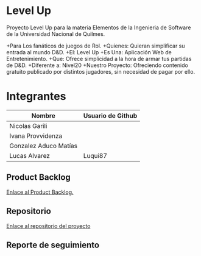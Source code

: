 # Level Up
Proyecto Level Up para la materia Elementos de la Ingenieria de Software de la Universidad Nacional de Quilmes.

+Para  Los fanáticos de juegos de Rol.
+Quienes: Quieran simplificar su entrada al mundo D&D.
+El: Level Up
+Es Una: Aplicación Web de Entretenimiento.
+Que: Ofrece simplicidad a la hora de armar tus partidas de D&D.
+Diferente a: Nivel20
+Nuestro Proyecto: Ofreciendo contenido gratuito publicado por distintos jugadores, sin necesidad de pagar por ello.


# Integrantes
|Nombre		| Usuario de Github|
|--------------|--------------|
|Nicolas Garili | |
|Ivana Provvidenza| |
|Gonzalez Aduco Matías| | 
|Lucas Alvarez| Luqui87|


## Product Backlog
[Enlace al Product Backlog.](https://matiasaduco.atlassian.net/jira/software/projects/EDIS/boards/1/backlog?selectedIssue=EDIS-6)

## Repositorio
[Enlace al repositorio del proyecto](https://github.com/Luqui87/UNQ-EIS-LevelUp)

## Reporte de seguimiento
